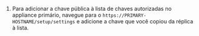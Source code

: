 1. Para adicionar a chave pública à lista de chaves autorizadas no appliance primário, navegue para o `https://PRIMARY-HOSTNAME/setup/settings` e adicione a chave que você copiou da réplica à lista.
